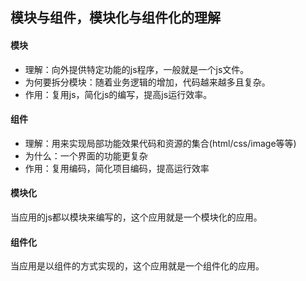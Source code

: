 ## 模块与组件，模块化与组件化的理解
#### 模块
- 理解：向外提供特定功能的js程序，一般就是一个js文件。
- 为何要拆分模块：随着业务逻辑的增加，代码越来越多且复杂。
- 作用：复用js，简化js的编写，提高js运行效率。

#### 组件
- 理解：用来实现局部功能效果代码和资源的集合(html/css/image等等)
- 为什么：一个界面的功能更复杂
- 作用：复用编码，简化项目编码，提高运行效率

#### 模块化
当应用的js都以模块来编写的，这个应用就是一个模块化的应用。

#### 组件化
当应用是以组件的方式实现的，这个应用就是一个组件化的应用。